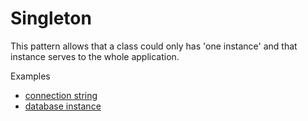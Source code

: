 # Singleton

This pattern allows that a class could only has 'one instance' and that instance serves to the whole application.

Examples

* [connection string](connection-string/ConnectionStringUnitTests.cs)
* [database instance](database/DatabaseUnitTests.cs)
